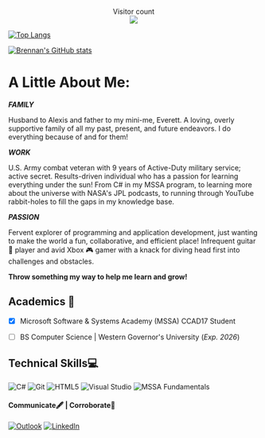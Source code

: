 <p align="center">
  Visitor count<br>
  <img src="https://profile-counter.glitch.me/brennan-m-long/count.svg" />
</p>

[![Top Langs](https://github-readme-stats.vercel.app/api/top-langs/?username=Brennan-M-Long)](https://github.com/anuraghazra/github-readme-stats)  

[![Brennan's GitHub stats](https://github-readme-stats.vercel.app/api?username=Brennan-M-Long)](https://github.com/anuraghazra/github-readme-stats)

# A Little About Me:
<div align="left">
  <i><b>
    FAMILY
  </i></b>
</div>

Husband to Alexis and father to my mini-me, Everett. A loving, overly supportive family of all my past, present, and future endeavors. I do everything because of and for them!

<div align="left">
  <i><b>
    WORK
  </i></b>
</div>

U.S. Army combat veteran with 9 years of Active-Duty military service; active secret. Results-driven individual who has a passion for learning everything under the sun! From C# in my MSSA program, to learning more about the universe with NASA's JPL podcasts, to running through YouTube rabbit-holes to fill the gaps in my knowledge base.

<div align="left">
  <i><b>
    PASSION
  </i></b>
</div> 

Fervent explorer of programming and application development, just wanting to make the world a fun, collaborative, and efficient place! Infrequent guitar 🎸 player and avid Xbox 🎮 gamer with a knack for diving head first into challenges and obstacles.

**Throw something my way to help me learn and grow!**

## **Academics** 🧠
- [x] Microsoft Software & Systems Academy (MSSA) CCAD17 Student
- [ ] BS Computer Science | Western Governor's University (*Exp. 2026*)


## **Technical Skills**💻
![C#](https://img.icons8.com/?size=100&id=Fycm8TUhWmFU&format=png&color=000000)
![Git](https://img.icons8.com/?size=100&id=xBKl2pdJg5kk&format=png&color=000000)
![HTML5](https://img.icons8.com/?size=100&id=CMVEhOBzk3Zp&format=png&color=000000)
![Visual Studio](https://img.icons8.com/?size=100&id=i19Ns28h30P4&format=png&color=000000)
![MSSA Fundamentals](https://images.credly.com/size/100x100/images/493874a1-0600-4ff7-b8e5-7fa1d8449735/image.png)


#### **Communicate🖋️ | Corroborate👏**
[![Outlook](https://img.icons8.com/?size=100&id=GXG9jA1uzZNn&format=png&color=000000)](mailto:brennanmlong@outlook.com/) 
[![LinkedIn](https://img.icons8.com/?size=100&id=44019&format=png&color=000000)](https://www.linkedin.com/in/brennan-m-long) 

